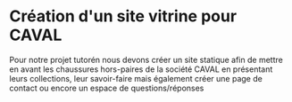 <h1> Création d'un site vitrine pour CAVAL </h1>

<p> Pour notre projet tutorén nous devons créer un site statique afin de mettre en avant les chaussures hors-paires de la société CAVAL en présentant leurs collections, leur savoir-faire mais également créer une page de contact ou encore un espace de questions/réponses</p>
